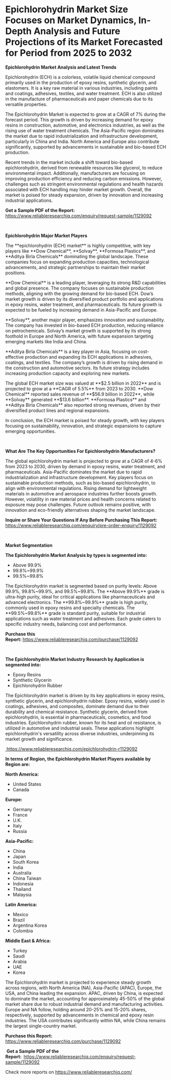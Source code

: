 <p><h1>Epichlorohydrin Market Size Focuses on Market Dynamics, In-Depth Analysis and Future Projections of its Market Forecasted for Period from 2025 to 2032</h1></p><p><strong>Epichlorohydrin Market Analysis and Latest Trends</strong></p>
<p><p>Epichlorohydrin (ECH) is a colorless, volatile liquid chemical compound primarily used in the production of epoxy resins, synthetic glycerin, and elastomers. It is a key raw material in various industries, including paints and coatings, adhesives, textiles, and water treatment. ECH is also utilized in the manufacture of pharmaceuticals and paper chemicals due to its versatile properties.</p><p>The Epichlorohydrin Market is expected to grow at a CAGR of 7% during the forecast period. This growth is driven by increasing demand for epoxy resins in construction, automotive, and electronics industries, as well as the rising use of water treatment chemicals. The Asia-Pacific region dominates the market due to rapid industrialization and infrastructure development, particularly in China and India. North America and Europe also contribute significantly, supported by advancements in sustainable and bio-based ECH production.</p><p>Recent trends in the market include a shift toward bio-based epichlorohydrin, derived from renewable resources like glycerol, to reduce environmental impact. Additionally, manufacturers are focusing on improving production efficiency and reducing carbon emissions. However, challenges such as stringent environmental regulations and health hazards associated with ECH handling may hinder market growth. Overall, the market is poised for steady expansion, driven by innovation and increasing industrial applications.</p></p>
<p><strong>Get a Sample PDF of the Report:&nbsp;</strong> <a href="https://www.reliableresearchiq.com/enquiry/request-sample/1129092?utm_campaign=120&utm_medium=2&utm_source=Github&utm_content=ia&utm_term=24012025&utm_id=epichlorohydrin">https://www.reliableresearchiq.com/enquiry/request-sample/1129092</a></p>
<p>&nbsp;</p>
<p><strong>Epichlorohydrin Major Market Players</strong></p>
<p><p>The **epichlorohydrin (ECH) market** is highly competitive, with key players like **Dow Chemical**, **Solvay**, **Formosa Plastics**, and **Aditya Birla Chemicals** dominating the global landscape. These companies focus on expanding production capacities, technological advancements, and strategic partnerships to maintain their market positions.</p><p>**Dow Chemical** is a leading player, leveraging its strong R&D capabilities and global presence. The company focuses on sustainable production methods, aligning with the growing demand for bio-based ECH. Dow’s market growth is driven by its diversified product portfolio and applications in epoxy resins, water treatment, and pharmaceuticals. Its future growth is expected to be fueled by increasing demand in Asia-Pacific and Europe.</p><p>**Solvay**, another major player, emphasizes innovation and sustainability. The company has invested in bio-based ECH production, reducing reliance on petrochemicals. Solvay’s market growth is supported by its strong foothold in Europe and North America, with future expansion targeting emerging markets like India and China.</p><p>**Aditya Birla Chemicals** is a key player in Asia, focusing on cost-effective production and expanding its ECH applications in adhesives, coatings, and textiles. The company’s growth is driven by rising demand in the construction and automotive sectors. Its future strategy includes increasing production capacity and exploring new markets.</p><p>The global ECH market size was valued at **$2.5 billion in 2022** and is projected to grow at a **CAGR of 5.5%** from 2023 to 2030. **Dow Chemical** reported sales revenue of **$56.9 billion in 2022**, while **Solvay** generated **$13.6 billion**. **Formosa Plastics** and **Aditya Birla Chemicals** also reported strong revenues, driven by their diversified product lines and regional expansions.</p><p>In conclusion, the ECH market is poised for steady growth, with key players focusing on sustainability, innovation, and strategic expansions to capture emerging opportunities.</p></p>
<p>&nbsp;</p>
<p><strong>What Are The Key Opportunities For Epichlorohydrin Manufacturers?</strong></p>
<p><p>The global epichlorohydrin market is projected to grow at a CAGR of 4-6% from 2023 to 2030, driven by demand in epoxy resins, water treatment, and pharmaceuticals. Asia-Pacific dominates the market due to rapid industrialization and infrastructure development. Key players focus on sustainable production methods, such as bio-based epichlorohydrin, to align with environmental regulations. Rising demand for lightweight materials in automotive and aerospace industries further boosts growth. However, volatility in raw material prices and health concerns related to exposure may pose challenges. Future outlook remains positive, with innovation and eco-friendly alternatives shaping the market landscape.</p></p>
<p><strong>Inquire or Share Your Questions If Any Before Purchasing This Report:</strong> <a href="https://www.reliableresearchiq.com/enquiry/pre-order-enquiry/1129092?utm_campaign=120&utm_medium=2&utm_source=Github&utm_content=ia&utm_term=24012025&utm_id=epichlorohydrin">https://www.reliableresearchiq.com/enquiry/pre-order-enquiry/1129092</a></p>
<p>&nbsp;</p>
<p><strong>Market Segmentation</strong></p>
<p><strong>The Epichlorohydrin Market Analysis by types is segmented into:</strong></p>
<p><ul><li>Above 99.9%</li><li>99.8%~99.9%</li><li>99.5%~99.8%</li></ul></p>
<p><p>The Epichlorohydrin market is segmented based on purity levels: Above 99.9%, 99.8%~99.9%, and 99.5%~99.8%. The **Above 99.9%** grade is ultra-high purity, ideal for critical applications like pharmaceuticals and advanced electronics. The **99.8%~99.9%** grade is high purity, commonly used in epoxy resins and specialty chemicals. The **99.5%~99.8%** grade is standard purity, suitable for industrial applications such as water treatment and adhesives. Each grade caters to specific industry needs, balancing cost and performance.</p></p>
<p><strong>Purchase this Report:&nbsp;</strong><a href="https://www.reliableresearchiq.com/purchase/1129092?utm_campaign=120&utm_medium=2&utm_source=Github&utm_content=ia&utm_term=24012025&utm_id=epichlorohydrin">https://www.reliableresearchiq.com/purchase/1129092</a></p>
<p>&nbsp;</p>
<p><strong>The Epichlorohydrin Market Industry Research by Application is segmented into:</strong></p>
<p><ul><li>Epoxy Resins</li><li>Synthetic Glycerin</li><li>Epichlorohydrin Rubber</li></ul></p>
<p><p>The Epichlorohydrin market is driven by its key applications in epoxy resins, synthetic glycerin, and epichlorohydrin rubber. Epoxy resins, widely used in coatings, adhesives, and composites, dominate demand due to their durability and chemical resistance. Synthetic glycerin, derived from epichlorohydrin, is essential in pharmaceuticals, cosmetics, and food industries. Epichlorohydrin rubber, known for its heat and oil resistance, is utilized in automotive and industrial seals. These applications highlight epichlorohydrin's versatility across diverse industries, underpinning its market growth and significance.</p></p>
<p><a href="https://www.reliableresearchiq.com/epichlorohydrin-r1129092?utm_campaign=120&utm_medium=2&utm_source=Github&utm_content=ia&utm_term=24012025&utm_id=epichlorohydrin">&nbsp;https://www.reliableresearchiq.com/epichlorohydrin-r1129092</a></p>
<p><strong>In terms of Region, the Epichlorohydrin Market Players available by Region are:</strong></p>
<p>
    <p> <strong> North America: </strong>
        <ul>
            <li>United States</li>
            <li>Canada</li>
        </ul>
        </p> 
    <p> <strong> Europe: </strong>
        <ul>
            <li>Germany</li>
            <li>France</li>
            <li>U.K.</li>
            <li>Italy</li>
            <li>Russia</li>
        </ul>
        </p> 
    <p> <strong> Asia-Pacific: </strong>
        <ul>
            <li>China</li>
            <li>Japan</li>
            <li>South Korea</li>
            <li>India</li>
            <li>Australia</li>
            <li>China Taiwan</li>
            <li>Indonesia</li>
            <li>Thailand</li>
            <li>Malaysia</li>
        </ul>
        </p> 
    <p> <strong> Latin America: </strong>
        <ul>
            <li>Mexico</li>
            <li>Brazil</li>
            <li>Argentina Korea</li>
            <li>Colombia</li>
        </ul>
        </p> 
    <p> <strong> Middle East & Africa: </strong>
        <ul>
            <li>Turkey</li>
            <li>Saudi</li>
            <li>Arabia</li>
            <li>UAE</li>
            <li>Korea</li>
        </ul>
    </p>
    </p>
<p><p>The Epichlorohydrin market is projected to experience steady growth across regions, with North America (NA), Asia-Pacific (APAC), Europe, the USA, and China leading the expansion. APAC, driven by China, is expected to dominate the market, accounting for approximately 45-50% of the global market share due to robust industrial demand and manufacturing activities. Europe and NA follow, holding around 20-25% and 15-20% shares, respectively, supported by advancements in chemical and epoxy resin industries. The USA contributes significantly within NA, while China remains the largest single-country market.</p></p>
<p><strong>Purchase this Report: </strong><a href="https://www.reliableresearchiq.com/purchase/1129092?utm_campaign=120&utm_medium=2&utm_source=Github&utm_content=ia&utm_term=24012025&utm_id=epichlorohydrin">https://www.reliableresearchiq.com/purchase/1129092</a></p>
<p>&nbsp;<strong>Get a Sample PDF of the Report:&nbsp;&nbsp;</strong><a href="https://www.reliableresearchiq.com/enquiry/request-sample/1129092?utm_campaign=120&utm_medium=2&utm_source=Github&utm_content=ia&utm_term=24012025&utm_id=epichlorohydrin">https://www.reliableresearchiq.com/enquiry/request-sample/1129092</a></p>
<p><strong></strong></p>
<p>Check more reports on <a href="https://www.reliableresearchiq.com/?utm_campaign=120&utm_medium=2&utm_source=Github&utm_content=ia&utm_term=24012025&utm_id=epichlorohydrin">https://www.reliableresearchiq.com/</a></p>